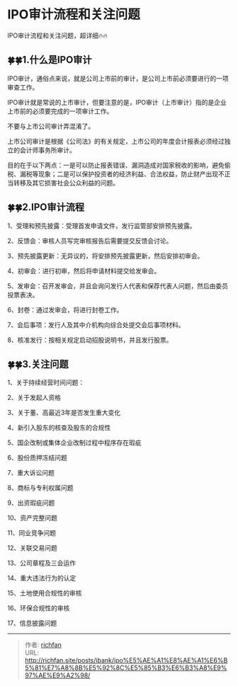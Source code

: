 # IPO审计流程和关注问题


IPO审计流程和关注问题，超详细🔥🔥

## 🍀🍀1.什么是IPO审计

IPO审计，通俗点来说，就是公司上市前的审计，是公司上市前必须要进行的一项审查工作。

IPO审计就是常说的上市审计，但要注意的是，IPO审计（上市审计）指的是企业上市前的必须要完成的一项审计工作。

不要与上市公司审计弄混淆了。

上市公司审计是根据《公司法》的有关规定，上市公司的年度会计报表必须经过独立的会计师事务所审计。

目的在于以下两点：一是可以防止报表错误、漏洞造成对国家税收的影响，避免偷税、漏税等现象；二是可以保护投资者的经济利益、合法权益，防止财产出现不正当转移及其它损害社会公众利益的问题。

## 🍀🍀2.IPO审计流程

1、受理和预先披露：受理首发申请文件，发行监管部安排预先披露。

2、反馈会：审核人员写完审核报告后需要提交反馈会讨论。

3、预先披露更新：无异议的，将安排预先披露更新，然后安排初审会。

4、初审会：进行初审，然后将申请材料提交给发审会。

5、发审会：召开发审会，并且会询问发行人代表和保荐代表人问题，然后由委员投票表决。

6、封卷：通过发审会，将进行封卷工作。

7、会后事项：发行人及其中介机构向综合处提交会后事项材料。

8、核准发行：按相关规定启动招股说明书，并且发行股票。

## 🍀🍀3.关注问题

1、关于持续经营时间问题：

2、关于发起人资格

3、关于董、高最近3年是否发生重大变化

4、新引入股东的核查及股东的合规性

5、国企改制或集体企业改制过程中程序存在瑕疵

6、股份质押冻结问题

7、重大诉讼问题

8、商标与专利权属问题

9、出资瑕疵问题

10、资产完整问题

11、同业竞争问题

12、关联交易问题

13、公司章程及三会运作

14、重大违法行为的认定

15、土地使用合规性的审核

16、环保合规性的审核

17、信息披露问题



---

> 作者: [richfan](https://richfan.site/)  
> URL: http://richfan.site/posts/ibank/ipo%E5%AE%A1%E8%AE%A1%E6%B5%81%E7%A8%8B%E5%92%8C%E5%85%B3%E6%B3%A8%E9%97%AE%E9%A2%98/  

